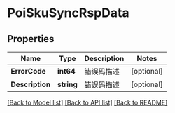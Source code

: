 # PoiSkuSyncRspData

## Properties

Name | Type | Description | Notes
------------ | ------------- | ------------- | -------------
**ErrorCode** | **int64** | 错误码描述 | [optional] 
**Description** | **string** | 错误码描述 | [optional] 

[[Back to Model list]](../README.md#documentation-for-models) [[Back to API list]](../README.md#documentation-for-api-endpoints) [[Back to README]](../README.md)


